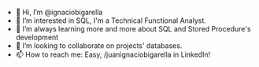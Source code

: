 - 👋 Hi, I’m @ignaciobigarella
- 👀 I’m interested in SQL, I'm a Technical Functional Analyst.
- 🌱 I’m always learning more and more about SQL and Stored Procedure's development
- 💞️ I’m looking to collaborate on projects' databases.
- 📫 How to reach me: Easy, /juanignaciobigarella in LinkedIn!
